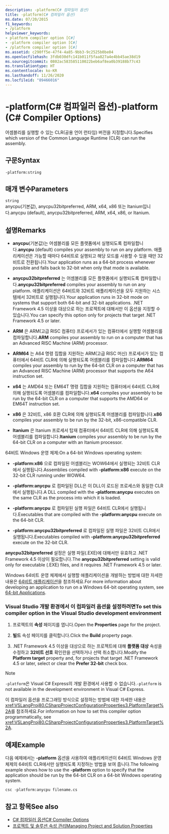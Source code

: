 ```yaml
---
description: -platform(C# 컴파일러 옵션)
title: -platform(C# 컴파일러 옵션)
ms.date: 07/20/2015
f1_keywords:
- /platform
helpviewer_keywords:
- platform compiler option [C#]
- -platform compiler option [C#]
- /platform compiler option [C#]
ms.assetid: c290ff5e-47f4-4a85-9bb3-9c2525b0be04
ms.openlocfilehash: 3fdb030dfc141b011f5faa827a4e4bb45ae38d19
ms.sourcegitcommit: 0802ac583585110022beb6af8ea0b39188b77c43
ms.translationtype: HT
ms.contentlocale: ko-KR
ms.lasthandoff: 11/26/2020
ms.locfileid: "89466016"
---
```

# <a name="-platform-c-compiler-options"></a><span data-ttu-id="f3fe1-103">-platform(C# 컴파일러 옵션)</span><span class="sxs-lookup"><span data-stu-id="f3fe1-103">-platform (C# Compiler Options)</span></span>

<span data-ttu-id="f3fe1-104">어셈블리를 실행할 수 있는 CLR(공용 언어 런타임) 버전을 지정합니다.</span><span class="sxs-lookup"><span data-stu-id="f3fe1-104">Specifies which version of the Common Language Runtime (CLR) can run the assembly.</span></span>

## <a name="syntax"></a><span data-ttu-id="f3fe1-105">구문</span><span class="sxs-lookup"><span data-stu-id="f3fe1-105">Syntax</span></span>

```console
-platform:string
```

## <a name="parameters"></a><span data-ttu-id="f3fe1-106">매개 변수</span><span class="sxs-lookup"><span data-stu-id="f3fe1-106">Parameters</span></span>

`string` \
<span data-ttu-id="f3fe1-107">anycpu(기본값), anycpu32bitpreferred, ARM, x64, x86 또는 Itanium입니다.</span><span class="sxs-lookup"><span data-stu-id="f3fe1-107">anycpu (default), anycpu32bitpreferred, ARM, x64, x86, or Itanium.</span></span>

## <a name="remarks"></a><span data-ttu-id="f3fe1-108">설명</span><span class="sxs-lookup"><span data-stu-id="f3fe1-108">Remarks</span></span>

- <span data-ttu-id="f3fe1-109">**anycpu**(기본값)는 어셈블리를 모든 플랫폼에서 실행되도록 컴파일합니다.</span><span class="sxs-lookup"><span data-stu-id="f3fe1-109">**anycpu** (default) compiles your assembly to run on any platform.</span></span> <span data-ttu-id="f3fe1-110">애플리케이션은 가능할 때마다 64비트로 실행되고 해당 모드를 사용할 수 있을 때만 32비트로 전환됩니다.</span><span class="sxs-lookup"><span data-stu-id="f3fe1-110">Your application runs as a 64-bit process whenever possible and falls back to 32-bit when only that mode is available.</span></span>

- <span data-ttu-id="f3fe1-111">**anycpu32bitpreferred** 는 어셈블리를 모든 플랫폼에서 실행되도록 컴파일합니다.</span><span class="sxs-lookup"><span data-stu-id="f3fe1-111">**anycpu32bitpreferred** compiles your assembly to run on any platform.</span></span> <span data-ttu-id="f3fe1-112">애플리케이션은 64비트와 32비트 애플리케이션을 모두 지원하는 시스템에서 32비트로 실행됩니다.</span><span class="sxs-lookup"><span data-stu-id="f3fe1-112">Your application runs in 32-bit mode on systems that support both 64-bit and 32-bit applications.</span></span> <span data-ttu-id="f3fe1-113">.NET Framework 4.5 이상을 대상으로 하는 프로젝트에 대해서만 이 옵션을 지정할 수 있습니다.</span><span class="sxs-lookup"><span data-stu-id="f3fe1-113">You can specify this option only for projects that target .NET Framework 4.5 or later.</span></span>

- <span data-ttu-id="f3fe1-114">**ARM** 은 ARM(고급 RISC 컴퓨터) 프로세서가 있는 컴퓨터에서 실행할 어셈블리를 컴파일합니다.</span><span class="sxs-lookup"><span data-stu-id="f3fe1-114">**ARM** compiles your assembly to run on a computer that has an Advanced RISC Machine (ARM) processor.</span></span>

- <span data-ttu-id="f3fe1-115">**ARM64** 는 A64 명령 집합을 지원하는 ARM(고급 RISC 머신) 프로세서가 있는 컴퓨터에서 64비트 CLR에 의해 실행되도록 어셈블리를 컴파일합니다.</span><span class="sxs-lookup"><span data-stu-id="f3fe1-115">**ARM64** compiles your assembly to run by the 64-bit CLR on a computer that has an Advanced RISC Machine (ARM) processor that supports the A64 instruction set.</span></span>

- <span data-ttu-id="f3fe1-116">**x64** 는 AMD64 또는 EM64T 명령 집합을 지원하는 컴퓨터에서 64비트 CLR에 의해 실행되도록 어셈블리를 컴파일합니다.</span><span class="sxs-lookup"><span data-stu-id="f3fe1-116">**x64** compiles your assembly to be run by the 64-bit CLR on a computer that supports the AMD64 or EM64T instruction set.</span></span>

- <span data-ttu-id="f3fe1-117">**x86** 은 32비트, x86 호환 CLR에 의해 실행되도록 어셈블리를 컴파일합니다.</span><span class="sxs-lookup"><span data-stu-id="f3fe1-117">**x86** compiles your assembly to be run by the 32-bit, x86-compatible CLR.</span></span>

- <span data-ttu-id="f3fe1-118">**Itanium** 은 Itanium 프로세서 탑재 컴퓨터에서 64비트 CLR에 의해 실행되도록 어셈블리를 컴파일합니다.</span><span class="sxs-lookup"><span data-stu-id="f3fe1-118">**Itanium** compiles your assembly to be run by the 64-bit CLR on a computer with an Itanium processor.</span></span>

<span data-ttu-id="f3fe1-119">64비트 Windows 운영 체제:</span><span class="sxs-lookup"><span data-stu-id="f3fe1-119">On a 64-bit Windows operating system:</span></span>

- <span data-ttu-id="f3fe1-120">**-platform:x86** 으로 컴파일된 어셈블리는 WOW64에서 실행되는 32비트 CLR에서 실행됩니다.</span><span class="sxs-lookup"><span data-stu-id="f3fe1-120">Assemblies compiled with **-platform:x86** execute on the 32-bit CLR running under WOW64.</span></span>

- <span data-ttu-id="f3fe1-121">**-platform:anycpu** 로 컴파일된 DLL은 이 DLL이 로드된 프로세스와 동일한 CLR에서 실행됩니다.</span><span class="sxs-lookup"><span data-stu-id="f3fe1-121">A DLL compiled with the **-platform:anycpu** executes on the same CLR as the process into which it is loaded.</span></span>

- <span data-ttu-id="f3fe1-122">**-platform:anycpu** 로 컴파일된 실행 파일은 64비트 CLR에서 실행됩니다.</span><span class="sxs-lookup"><span data-stu-id="f3fe1-122">Executables that are compiled with the **-platform:anycpu** execute on the 64-bit CLR.</span></span>

- <span data-ttu-id="f3fe1-123">**-platform:anycpu32bitpreferred** 로 컴파일된 실행 파일은 32비트 CLR에서 실행됩니다.</span><span class="sxs-lookup"><span data-stu-id="f3fe1-123">Executables compiled with **-platform:anycpu32bitpreferred** execute on the 32-bit CLR.</span></span>

<span data-ttu-id="f3fe1-124">**anycpu32bitpreferred** 설정은 실행 파일(.EXE)에 대해서만 유효하고 .NET Framework 4.5 이상이 필요합니다.</span><span class="sxs-lookup"><span data-stu-id="f3fe1-124">The **anycpu32bitpreferred** setting is valid only for executable (.EXE) files, and it requires .NET Framework 4.5 or later.</span></span>

<span data-ttu-id="f3fe1-125">Windows 64비트 운영 체제에서 실행할 애플리케이션을 개발하는 방법에 대한 자세한 내용은 [64비트 애플리케이션](../../../framework/64-bit-apps.md)을 참조하세요.</span><span class="sxs-lookup"><span data-stu-id="f3fe1-125">For more information about developing an application to run on a Windows 64-bit operating system, see [64-bit Applications](../../../framework/64-bit-apps.md).</span></span>

### <a name="to-set-this-compiler-option-in-the-visual-studio-development-environment"></a><span data-ttu-id="f3fe1-126">Visual Studio 개발 환경에서 이 컴파일러 옵션을 설정하려면</span><span class="sxs-lookup"><span data-stu-id="f3fe1-126">To set this compiler option in the Visual Studio development environment</span></span>

1. <span data-ttu-id="f3fe1-127">프로젝트의 **속성** 페이지를 엽니다.</span><span class="sxs-lookup"><span data-stu-id="f3fe1-127">Open the **Properties** page for the project.</span></span>

2. <span data-ttu-id="f3fe1-128">**빌드** 속성 페이지를 클릭합니다.</span><span class="sxs-lookup"><span data-stu-id="f3fe1-128">Click the **Build** property page.</span></span>

3. <span data-ttu-id="f3fe1-129">.NET Framework 4.5 이상을 대상으로 하는 프로젝트에 대해 **플랫폼 대상** 속성을 수정하고 **32비트 선호** 확인란을 선택하거나 선택 취소합니다.</span><span class="sxs-lookup"><span data-stu-id="f3fe1-129">Modify the **Platform target** property and, for projects that target .NET Framework 4.5 or later, select or clear the **Prefer 32-bit** check box.</span></span>

> [!NOTE]
> <span data-ttu-id="f3fe1-130">`-platform`은 Visual C# Express의 개발 환경에서 사용할 수 없습니다.</span><span class="sxs-lookup"><span data-stu-id="f3fe1-130">`-platform` is not available in the development environment in Visual C# Express.</span></span>

<span data-ttu-id="f3fe1-131">이 컴파일러 옵션을 프로그래밍 방식으로 설정하는 방법에 대한 자세한 내용은 <xref:VSLangProj80.CSharpProjectConfigurationProperties3.PlatformTarget%2A>를 참조하세요.</span><span class="sxs-lookup"><span data-stu-id="f3fe1-131">For information on how to set this compiler option programmatically, see <xref:VSLangProj80.CSharpProjectConfigurationProperties3.PlatformTarget%2A>.</span></span>

## <a name="example"></a><span data-ttu-id="f3fe1-132">예제</span><span class="sxs-lookup"><span data-stu-id="f3fe1-132">Example</span></span>

<span data-ttu-id="f3fe1-133">다음 예제에서는 **-platform** 옵션을 사용하여 애플리케이션이 64비트 Windows 운영 체제의 64비트 CLR에서만 실행되도록 지정하는 방법을 보여 줍니다.</span><span class="sxs-lookup"><span data-stu-id="f3fe1-133">The following example shows how to use the **-platform** option to specify that the application should be run by the 64-bit CLR on a 64-bit Windows operating system.</span></span>

```console
csc -platform:anycpu filename.cs
```

## <a name="see-also"></a><span data-ttu-id="f3fe1-134">참고 항목</span><span class="sxs-lookup"><span data-stu-id="f3fe1-134">See also</span></span>

- [<span data-ttu-id="f3fe1-135">C# 컴파일러 옵션</span><span class="sxs-lookup"><span data-stu-id="f3fe1-135">C# Compiler Options</span></span>](index.md)
- [<span data-ttu-id="f3fe1-136">프로젝트 및 솔루션 속성 관리</span><span class="sxs-lookup"><span data-stu-id="f3fe1-136">Managing Project and Solution Properties</span></span>](/visualstudio/ide/managing-project-and-solution-properties)
